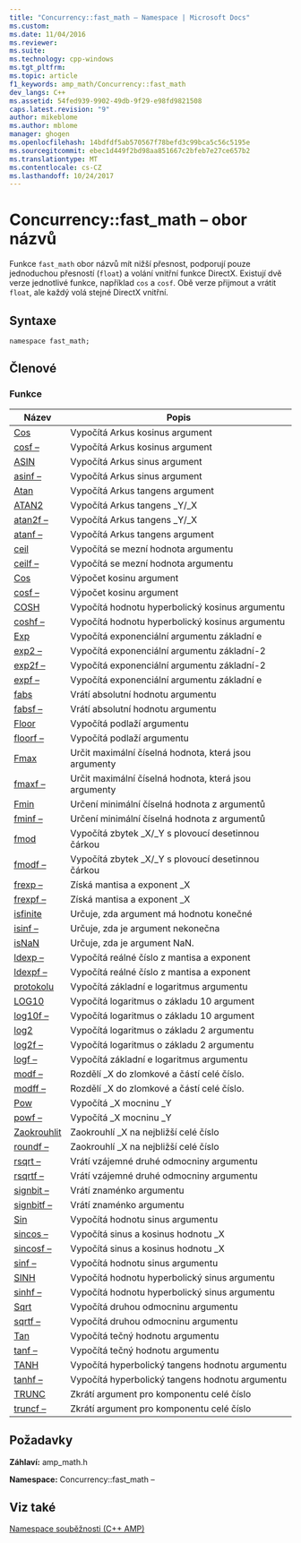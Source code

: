 ```yaml
---
title: "Concurrency::fast_math – Namespace | Microsoft Docs"
ms.custom: 
ms.date: 11/04/2016
ms.reviewer: 
ms.suite: 
ms.technology: cpp-windows
ms.tgt_pltfrm: 
ms.topic: article
f1_keywords: amp_math/Concurrency::fast_math
dev_langs: C++
ms.assetid: 54fed939-9902-49db-9f29-e98fd9821508
caps.latest.revision: "9"
author: mikeblome
ms.author: mblome
manager: ghogen
ms.openlocfilehash: 14bdfdf5ab570567f78befd3c99bca5c56c5195e
ms.sourcegitcommit: ebec1d449f2bd98aa851667c2bfeb7e27ce657b2
ms.translationtype: MT
ms.contentlocale: cs-CZ
ms.lasthandoff: 10/24/2017
---
```

# <a name="concurrencyfastmath-namespace"></a>Concurrency::fast_math – obor názvů
Funkce `fast_math` obor názvů mít nižší přesnost, podporují pouze jednoduchou přesností (`float`) a volání vnitřní funkce DirectX. Existují dvě verze jednotlivé funkce, například `cos` a `cosf`. Obě verze přijmout a vrátit `float`, ale každý volá stejné DirectX vnitřní.  
  
## <a name="syntax"></a>Syntaxe  
  
```  
namespace fast_math;  
```  
  
## <a name="members"></a>Členové  
  
### <a name="functions"></a>Funkce  
  
|Název|Popis|  
|----------|-----------------|  
|[Cos](concurrency-fast-math-namespace-functions.md#cos)|Vypočítá Arkus kosinus argument|  
|[cosf –](concurrency-fast-math-namespace-functions.md#cosf)|Vypočítá Arkus kosinus argument|  
|[ASIN](concurrency-fast-math-namespace-functions.md#asin)|Vypočítá Arkus sinus argument|  
|[asinf –](concurrency-fast-math-namespace-functions.md#asinf)|Vypočítá Arkus sinus argument|  
|[Atan](concurrency-fast-math-namespace-functions.md#atan)|Vypočítá Arkus tangens argument|  
|[ATAN2](concurrency-fast-math-namespace-functions.md#atan2)|Vypočítá Arkus tangens _Y/_X|  
|[atan2f –](concurrency-fast-math-namespace-functions.md#atan2f)|Vypočítá Arkus tangens _Y/_X|  
|[atanf –](concurrency-fast-math-namespace-functions.md#atanf)|Vypočítá Arkus tangens argument|  
|[ceil](concurrency-fast-math-namespace-functions.md#ceil)|Vypočítá se mezní hodnota argumentu|  
|[ceilf –](concurrency-fast-math-namespace-functions.md#ceilf)|Vypočítá se mezní hodnota argumentu|  
|[Cos](concurrency-fast-math-namespace-functions.md#cos)|Výpočet kosinu argument|  
|[cosf –](concurrency-fast-math-namespace-functions.md#cosf)|Výpočet kosinu argument|  
|[COSH](concurrency-fast-math-namespace-functions.md#cosh)|Vypočítá hodnotu hyperbolický kosinus argumentu|  
|[coshf –](concurrency-fast-math-namespace-functions.md#coshf)|Vypočítá hodnotu hyperbolický kosinus argumentu|  
|[Exp](concurrency-fast-math-namespace-functions.md#exp)|Vypočítá exponenciální argumentu základní e|  
|[exp2 –](concurrency-fast-math-namespace-functions.md#exp2)|Vypočítá exponenciální argumentu základní-2|  
|[exp2f –](concurrency-fast-math-namespace-functions.md#exp2f)|Vypočítá exponenciální argumentu základní-2|  
|[expf –](concurrency-fast-math-namespace-functions.md#expf)|Vypočítá exponenciální argumentu základní e|  
|[fabs](concurrency-fast-math-namespace-functions.md#fabs)|Vrátí absolutní hodnotu argumentu|  
|[fabsf –](concurrency-fast-math-namespace-functions.md#fabsf)|Vrátí absolutní hodnotu argumentu|  
|[Floor](concurrency-fast-math-namespace-functions.md#floor)|Vypočítá podlaží argumentu|  
|[floorf –](concurrency-fast-math-namespace-functions.md#floorf)|Vypočítá podlaží argumentu|  
|[Fmax](concurrency-fast-math-namespace-functions.md#fmax)|Určit maximální číselná hodnota, která jsou argumenty|  
|[fmaxf –](concurrency-fast-math-namespace-functions.md#fmaxf)|Určit maximální číselná hodnota, která jsou argumenty|  
|[Fmin](concurrency-fast-math-namespace-functions.md#fmin)|Určení minimální číselná hodnota z argumentů|  
|[fminf –](concurrency-fast-math-namespace-functions.md#fminf)|Určení minimální číselná hodnota z argumentů|  
|[fmod](concurrency-fast-math-namespace-functions.md#fmod)|Vypočítá zbytek _X/_Y s plovoucí desetinnou čárkou|  
|[fmodf –](concurrency-fast-math-namespace-functions.md#fmodf)|Vypočítá zbytek _X/_Y s plovoucí desetinnou čárkou|  
|[frexp –](concurrency-fast-math-namespace-functions.md#frexp)|Získá mantisa a exponent _X|  
|[frexpf –](concurrency-fast-math-namespace-functions.md#frexpf)|Získá mantisa a exponent _X|  
|[isfinite](concurrency-fast-math-namespace-functions.md#isfinite)|Určuje, zda argument má hodnotu konečné|  
|[isinf –](concurrency-fast-math-namespace-functions.md#isinf)|Určuje, zda je argument nekonečna|  
|[isNaN](concurrency-fast-math-namespace-functions.md#isnan)|Určuje, zda je argument NaN.|  
|[ldexp –](concurrency-fast-math-namespace-functions.md#ldexp)|Vypočítá reálné číslo z mantisa a exponent|  
|[ldexpf –](concurrency-fast-math-namespace-functions.md#ldexpf)|Vypočítá reálné číslo z mantisa a exponent|  
|[protokolu](concurrency-fast-math-namespace-functions.md#log)|Vypočítá základní e logaritmus argumentu|  
|[LOG10](concurrency-fast-math-namespace-functions.md#log10)|Vypočítá logaritmus o základu 10 argument|  
|[log10f –](concurrency-fast-math-namespace-functions.md#log10f)|Vypočítá logaritmus o základu 10 argument|  
|[log2](concurrency-fast-math-namespace-functions.md#log2)|Vypočítá logaritmus o základu 2 argumentu|  
|[log2f –](concurrency-fast-math-namespace-functions.md#log2f)|Vypočítá logaritmus o základu 2 argumentu|  
|[logf –](concurrency-fast-math-namespace-functions.md#logf)|Vypočítá základní e logaritmus argumentu|  
|[modf –](concurrency-fast-math-namespace-functions.md#modf)|Rozdělí _X do zlomkové a částí celé číslo.|  
|[modff –](concurrency-fast-math-namespace-functions.md#modff)|Rozdělí _X do zlomkové a částí celé číslo.|  
|[Pow](concurrency-fast-math-namespace-functions.md#pow)|Vypočítá _X mocninu _Y|  
|[powf –](concurrency-fast-math-namespace-functions.md#powf)|Vypočítá _X mocninu _Y|  
|[Zaokrouhlit](concurrency-fast-math-namespace-functions.md#round)|Zaokrouhlí _X na nejbližší celé číslo|  
|[roundf –](concurrency-fast-math-namespace-functions.md#roundf)|Zaokrouhlí _X na nejbližší celé číslo|  
|[rsqrt –](concurrency-fast-math-namespace-functions.md#rsqrt)|Vrátí vzájemné druhé odmocniny argumentu|  
|[rsqrtf –](concurrency-fast-math-namespace-functions.md#rsqrtf)|Vrátí vzájemné druhé odmocniny argumentu|  
|[signbit –](concurrency-fast-math-namespace-functions.md#signbit)|Vrátí znaménko argumentu|  
|[signbitf –](concurrency-fast-math-namespace-functions.md#signbitf)|Vrátí znaménko argumentu|  
|[Sin](concurrency-fast-math-namespace-functions.md#sin)|Vypočítá hodnotu sinus argumentu|  
|[sincos –](concurrency-fast-math-namespace-functions.md#sincos)|Vypočítá sinus a kosinus hodnotu _X|  
|[sincosf –](concurrency-fast-math-namespace-functions.md#sincosf)|Vypočítá sinus a kosinus hodnotu _X|  
|[sinf –](concurrency-fast-math-namespace-functions.md#sinf)|Vypočítá hodnotu sinus argumentu|  
|[SINH](concurrency-fast-math-namespace-functions.md#sinh)|Vypočítá hodnotu hyperbolický sinus argumentu|  
|[sinhf –](concurrency-fast-math-namespace-functions.md#sinhf)|Vypočítá hodnotu hyperbolický sinus argumentu|  
|[Sqrt](concurrency-fast-math-namespace-functions.md#sqrt)|Vypočítá druhou odmocninu argumentu|  
|[sqrtf –](concurrency-fast-math-namespace-functions.md#sqrtf)|Vypočítá druhou odmocninu argumentu|  
|[Tan](concurrency-fast-math-namespace-functions.md#tan)|Vypočítá tečný hodnotu argumentu|  
|[tanf –](concurrency-fast-math-namespace-functions.md#tanf)|Vypočítá tečný hodnotu argumentu|  
|[TANH](concurrency-fast-math-namespace-functions.md#tanh)|Vypočítá hyperbolický tangens hodnotu argumentu|  
|[tanhf –](concurrency-fast-math-namespace-functions.md#tanhf)|Vypočítá hyperbolický tangens hodnotu argumentu|  
|[TRUNC](concurrency-fast-math-namespace-functions.md#trunc)|Zkrátí argument pro komponentu celé číslo|  
|[truncf –](concurrency-fast-math-namespace-functions.md#truncf)|Zkrátí argument pro komponentu celé číslo|  

## <a name="requirements"></a>Požadavky  
 **Záhlaví:** amp_math.h  
  
 **Namespace:** Concurrency::fast_math –  
  
## <a name="see-also"></a>Viz také  
 [Namespace souběžnosti (C++ AMP)](concurrency-namespace-cpp-amp.md)
